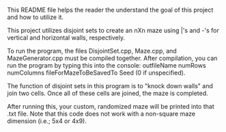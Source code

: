 This README file helps the reader the understand the goal of this project and how to utilize it.

This project utilizes disjoint sets to create an nXn maze using |'s and -'s for vertical and horizontal walls, respectively.

To run the program, the files DisjointSet.cpp, Maze.cpp, and MazeGenerator.cpp must be compiled together. After compilation, you can run the program by typing this into the console:
outfileName numRows numColumns fileForMazeToBeSavedTo Seed (0 if unspecified).

The function of disjoint sets in this program is to "knock down walls" and join two cells. Once all of these cells are joined, the maze is completed.

After running this, your custom, randomized maze will be printed into that .txt file. Note that this code does not work with a non-square maze dimension (i.e.; 5x4 or 4x9).
